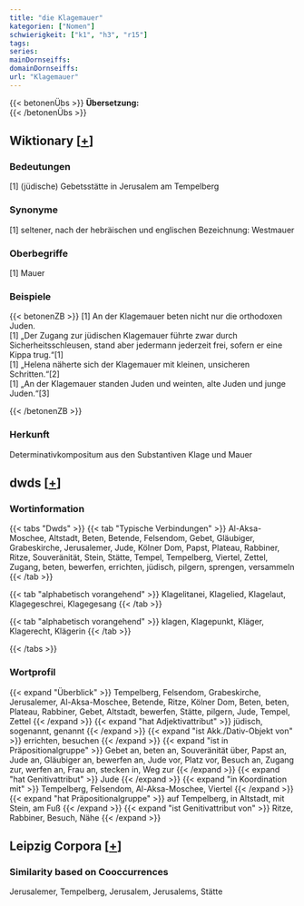 ```yaml
---
title: "die Klagemauer"
kategorien: ["Nomen"]
schwierigkeit: ["k1", "h3", "r15"]
tags:
series:
mainDornseiffs:
domainDornseiffs:
url: "Klagemauer"
---
```


{{< betonenÜbs >}}
**Übersetzung:**  
{{< /betonenÜbs >}}

## Wiktionary [[+](https://de.wiktionary.org/wiki/Klagemauer)]

### Bedeutungen
[1] (jüdische) Gebetsstätte in Jerusalem am Tempelberg  

### Synonyme
[1] seltener, nach der hebräischen und englischen Bezeichnung: Westmauer  

### Oberbegriffe
[1] Mauer  

### Beispiele
{{< betonenZB >}}
[1] An der Klagemauer beten nicht nur die orthodoxen Juden.  
[1] „Der Zugang zur jüdischen Klagemauer führte zwar durch Sicherheitsschleusen, stand aber jedermann jederzeit frei, sofern er eine Kippa trug.“[1]  
[1] „Helena näherte sich der Klagemauer mit kleinen, unsicheren Schritten.“[2]  
[1] „An der Klagemauer standen Juden und weinten, alte Juden und junge Juden.“[3]  

{{< /betonenZB >}}
### Herkunft
Determinativkompositum aus den Substantiven Klage und Mauer  



## dwds [[+](https://www.dwds.de/wb/Klagemauer)]

### Wortinformation
{{< tabs "Dwds" >}}
{{< tab "Typische Verbindungen" >}}
Al-Aksa-Moschee, Altstadt, Beten, Betende, Felsendom, Gebet, Gläubiger, Grabeskirche, Jerusalemer, Jude, Kölner Dom, Papst, Plateau, Rabbiner, Ritze, Souveränität, Stein, Stätte, Tempel, Tempelberg, Viertel, Zettel, Zugang, beten, bewerfen, errichten, jüdisch, pilgern, sprengen, versammeln
{{< /tab >}}

{{< tab "alphabetisch vorangehend" >}}
Klagelitanei, Klagelied, Klagelaut, Klagegeschrei, Klagegesang
{{< /tab >}}

{{< tab "alphabetisch vorangehend" >}}
klagen, Klagepunkt, Kläger, Klagerecht, Klägerin
{{< /tab >}}

{{< /tabs >}}

### Wortprofil
{{< expand "Überblick" >}} Tempelberg, Felsendom, Grabeskirche, Jerusalemer, Al-Aksa-Moschee, Betende, Ritze, Kölner Dom, Beten, beten, Plateau, Rabbiner, Gebet, Altstadt, bewerfen, Stätte, pilgern, Jude, Tempel, Zettel {{< /expand >}}
{{< expand "hat Adjektivattribut" >}} jüdisch, sogenannt, genannt {{< /expand >}}
{{< expand "ist Akk./Dativ-Objekt von" >}} errichten, besuchen {{< /expand >}}
{{< expand "ist in Präpositionalgruppe" >}} Gebet an, beten an, Souveränität über, Papst an, Jude an, Gläubiger an, bewerfen an, Jude vor, Platz vor, Besuch an, Zugang zur, werfen an, Frau an, stecken in, Weg zur {{< /expand >}}
{{< expand "hat Genitivattribut" >}} Jude {{< /expand >}}
{{< expand "in Koordination mit" >}} Tempelberg, Felsendom, Al-Aksa-Moschee, Viertel {{< /expand >}}
{{< expand "hat Präpositionalgruppe" >}} auf Tempelberg, in Altstadt, mit Stein, am Fuß {{< /expand >}}
{{< expand "ist Genitivattribut von" >}} Ritze, Rabbiner, Besuch, Nähe {{< /expand >}}

## Leipzig Corpora [[+](https://corpora.uni-leipzig.de/en/res?word=Klagemauer&corpusId=deu_newscrawl-public_2018)]


### Similarity based on Cooccurrences
Jerusalemer, Tempelberg, Jerusalem, Jerusalems, Stätte

